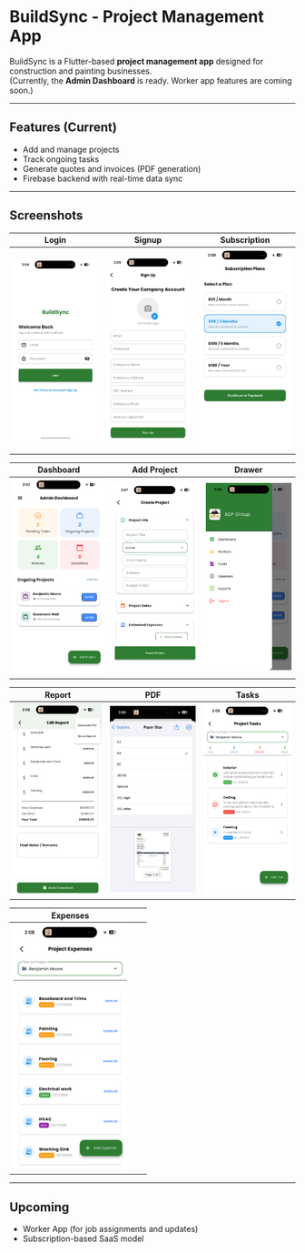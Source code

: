 # BuildSync - Project Management App

BuildSync is a Flutter-based **project management app** designed for construction and painting businesses.  
(Currently, the **Admin Dashboard** is ready. Worker app features are coming soon.)

---

## Features (Current)
- Add and manage projects
- Track ongoing tasks
- Generate quotes and invoices (PDF generation)
- Firebase backend with real-time data sync

---

## Screenshots

| Login | Signup | Subscription |
|-------|--------|--------------|
| <img src="docs/screenshots/login.png" width="200"/> | <img src="docs/screenshots/signup1.png" width="200"/> | <img src="docs/screenshots/subscription.png" width="200"/> |

| Dashboard | Add Project | Drawer |
|-----------|-------------|--------|
| <img src="docs/screenshots/dashboard.png" width="200"/> | <img src="docs/screenshots/add_project.png" width="200"/> | <img src="docs/screenshots/drawer.png" width="200"/> |

| Report | PDF | Tasks |
|--------|-----|-------|
| <img src="docs/screenshots/report.png" width="200"/> | <img src="docs/screenshots/pdf1.png" width="200"/> | <img src="docs/screenshots/tasks.png" width="200"/> |

| Expenses |  |  |
|----------|----|----|
| <img src="docs/screenshots/expenses.png" width="200"/> |  |  |

---

## Upcoming
- Worker App (for job assignments and updates)
- Subscription-based SaaS model